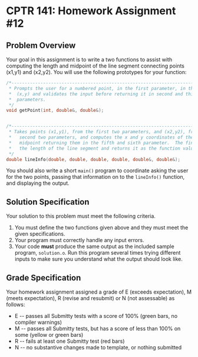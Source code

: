 # CPTR 141: Homework Assignment #12

## Problem Overview

Your goal in this assignment is to write a two functions to assist with computing the length and midpoint of the line segment connecting points (x1,y1) and (x2,y2).  You will use the following prototypes for your function:

```c++
/*---------------------------------------------------------------------------
 * Prompts the user for a numbered point, in the first parameter, in the form
 *  (x,y) and validates the input before returning it in second and third
 *  parameters.
 */
void getPoint(int, double&, double&);


/*--------------------------------------------------------------------------
 * Takes points (x1,y1), from the first two parameters, and (x2,y2), from the
 *   second two parameters, and computes the x and y coordinates of the 
 *   midpoint returning them in the fifth and sixth parameter.  The finds
 *   the length of the line segment and returns it as the function value.
 */
double lineInfo(double, double, double, double, double&, double&);
```

You should also write a short ``main()`` program to coordinate asking the user for the two points, passing that information on to the ``lineInfo()`` function, and displaying the output.
​	

## Solution Specification

Your solution to this problem must meet the following criteria.

1. You must define the two functions given above and they must meet the given specifications.
2. Your program must correctly handle any input errors.
3. Your code **must** produce the same output as the included sample program, ``solution.o``.  Run this program several times trying different inputs to make sure you understand what the output should look like.

## Grade Specification

Your homework assignment assigned a grade of E (exceeds expectation), M (meets expectation), R (revise and resubmit) or N (not assessable) as follows:

- E -- passes all Submitty tests with a score of 100% (green bars, no compiler warnings)
- M -- passes all Submitty tests, but has a score of less than 100% on some (yellow or green bars)
- R -- fails at least one Submitty test (red bars)
- N -- no substantive changes made to template, or nothing submitted